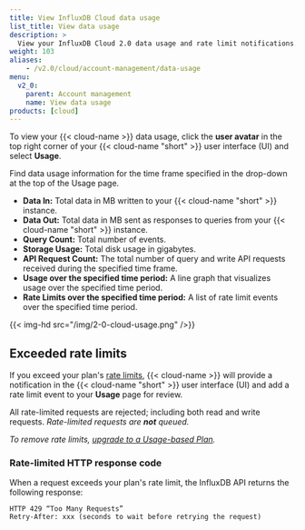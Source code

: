 ```yaml
---
title: View InfluxDB Cloud data usage
list_title: View data usage
description: >
  View your InfluxDB Cloud 2.0 data usage and rate limit notifications.
weight: 103
aliases:
    - /v2.0/cloud/account-management/data-usage
menu:
  v2_0:
    parent: Account management
    name: View data usage
products: [cloud]
---
```


To view your {{< cloud-name >}} data usage, click the **user avatar** in the top
right corner of your {{< cloud-name "short" >}} user interface (UI) and select **Usage**.

Find data usage information for the time frame specified in the drop-down at the top of the Usage page.

- **Data In:** Total data in MB written to your {{< cloud-name "short" >}} instance.
- **Data Out:** Total data in MB sent as responses to queries from your {{< cloud-name "short" >}} instance.
- **Query Count:** Total number of events.
- **Storage Usage:** Total disk usage in gigabytes.
- **API Request Count:** The total number of query and write API requests received during the specified time frame.
- **Usage over the specified time period:** A line graph that visualizes usage over the specified time period.
- **Rate Limits over the specified time period:** A list of rate limit events over the specified time period.

{{< img-hd src="/img/2-0-cloud-usage.png" />}}

## Exceeded rate limits

If you exceed your plan's [rate limits](/v2.0/account-management/pricing-plans/), {{< cloud-name >}}
will provide a notification in the {{< cloud-name "short" >}} user interface (UI)
and add a rate limit event to your **Usage** page for review.

All rate-limited requests are rejected; including both read and write requests.
_Rate-limited requests are **not** queued._

_To remove rate limits, [upgrade to a Usage-based Plan](/v2.0/account-management/billing/#upgrade-to-usage-based-plan)._

### Rate-limited HTTP response code
When a request exceeds your plan's rate limit, the InfluxDB API returns the following response:

```
HTTP 429 “Too Many Requests”
Retry-After: xxx (seconds to wait before retrying the request)
```
